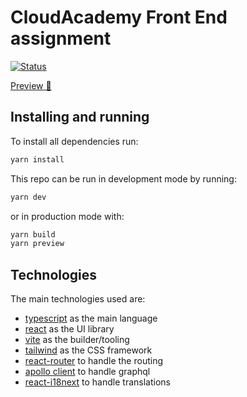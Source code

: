 # CloudAcademy Front End assignment

[![Status](https://github.com/EnoahNetzach/reimagined-octo-train/actions/workflows/checks.yml/badge.svg)](https://github.com/EnoahNetzach/reimagined-octo-train/actions/workflows/checks.yml)

[Preview 🔗](https://enoahnetzach.github.io/reimagined-octo-train/)

## Installing and running

To install all dependencies run:

```bash
yarn install
```

This repo can be run in development mode by running:

```bash
yarn dev
```

or in production mode with:

```bash
yarn build
yarn preview
```

## Technologies

The main technologies used are:

- [typescript](https://www.typescriptlang.org/) as the main language
- [react](https://react.dev/) as the UI library
- [vite](https://vitejs.dev/) as the builder/tooling
- [tailwind](https://tailwindcss.com/) as the CSS framework
- [react-router](https://reactrouter.com/en/main) to handle the routing
- [apollo client](https://www.apollographql.com/docs/react/) to handle graphql
- [react-i18next](https://react.i18next.com/) to handle translations
